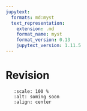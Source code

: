 ```yaml
---
jupytext:
  formats: md:myst
  text_representation:
    extension: .md
    format_name: myst
    format_version: 0.13
    jupytext_version: 1.11.5
---
```


# Revision

```{image} _static/img/coming_soon.png
   :scale: 100 %
   :alt: soming soon
   :align: center
```
